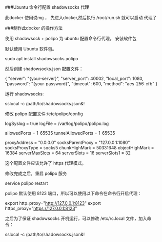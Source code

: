 ###Ubuntu 命令行配置 shadowsocks 代理

此docker 使用说mg ， 先进入docker,然后执行 /root/run.sh  就可以启动 代理了

###制作此docker 的操作方法

使用 shadowsock + polipo 为 ubuntu 配置命令行代理。
安装软件包

默认使用 Ubuntu 软件包。

sudo apt install shadowsocks polipo

然后创建 shadowsocks.json 配置文件：

{
  "server": "{your-server}",
  "server_port": 40002,
  "local_port": 1080,
  "password": "{your-password}",
  "timeout": 600,
  "method": "aes-256-cfb"
}

运行 shadowsocks:

sslocal -c /path/to/shadowsocks.json&!

修改 polipo 配置文件:/etc/polipo/config

logSyslog = true
logFile = /var/log/polipo/polipo.log

allowedPorts = 1-65535
tunnelAllowedPorts = 1-65535

proxyAddress = "0.0.0.0"
socksParentProxy = "127.0.0.1:1080"
socksProxyType = socks5
chunkHighMark = 50331648
objectHighMark = 16384
serverMaxSlots = 64
serverSlots = 16
serverSlots1 = 32

这个配置文件应该允许了 https 代理模式。

修改完成之后，重启 polipo 服务

service polipo restart

polipo 默认使用 8123 端口，所以可以使用以下命令在命令行开启代理：

export http_proxy="http://127.0.0.1:8123"
export https_proxy="https://127.0.0.1:8123"

之后为了保证 shadowsocks 开机运行，可以修改 /etc/rc.local 文件，加入命令：

sslocal -c /path/to/shadowsocks.json&!

